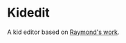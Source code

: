 # Kidedit

A kid editor based on [Raymond's work](http://blogs.msdn.com/b/oldnewthing/archive/2013/07/08/10432277.aspx).
